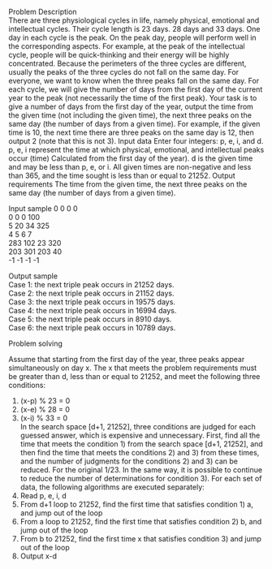 
Problem Description  
There are three physiological cycles in life, namely physical, emotional and intellectual cycles. Their cycle length is 23 days.
28 days and 33 days. One day in each cycle is the peak. On the peak day, people will perform well in the corresponding aspects. For example, at the peak of the intellectual cycle, people will be quick-thinking and their energy will be highly concentrated. Because the perimeters of the three cycles are different, usually the peaks of the three cycles do not fall on the same day. For everyone, we want to know when the three peaks fall on the same day. For each cycle, we will give the number of days from the first day of the current year to the peak (not necessarily the time of the first peak). Your task is to give a number of days from the first day of the year, output the time from the given time (not including the given time), the next three peaks on the same day (the number of days from a given time). For example, if the given time is 10, the next time there are three peaks on the same day is 12, then output 2 (note that this is not 3).
Input data
Enter four integers: p, e, i, and d. p, e, i represent the time at which physical, emotional, and intellectual peaks occur (time)
Calculated from the first day of the year). d is the given time and may be less than p, e, or i. All given times are non-negative and less than 365, and the time sought is less than or equal to 21252.
Output requirements
The time from the given time, the next three peaks on the same day (the number of days from a given time).  
  
Input sample
0 0 0 0  
0 0 0 100  
5 20 34 325  
4 5 6 7  
283 102 23 320  
203 301 203 40  
-1 -1 -1 -1  
  
Output sample  
Case 1: the next triple peak occurs in 21252 days.  
Case 2: the next triple peak occurs in 21152 days.  
Case 3: the next triple peak occurs in 19575 days.  
Case 4: the next triple peak occurs in 16994 days.  
Case 5: the next triple peak occurs in 8910 days.  
Case 6: the next triple peak occurs in 10789 days.  
  
Problem solving  
  
Assume that starting from the first day of the year, three peaks appear simultaneously on day x. The x that meets the problem requirements must be greater than d, less than or equal to 21252, and meet the following three conditions:
  
1) (x-p) % 23 = 0  
2) (x-e) % 28 = 0  
3) (x-i) % 33 = 0  
In the search space [d+1, 21252], three conditions are judged for each guessed answer, which is expensive and unnecessary. First, find all the time that meets the condition 1) from the search space [d+1, 21252], and then find the time that meets the conditions 2) and 3) from these times, and the number of judgments for the conditions 2) and 3) can be reduced. For the original 1/23. In the same way, it is possible to continue to reduce the number of determinations for condition 3).
For each set of data, the following algorithms are executed separately:  
1) Read p, e, i, d  
2) From d+1 loop to 21252, find the first time that satisfies condition 1) a, and jump out of the loop  
3) From a loop to 21252, find the first time that satisfies condition 2) b, and jump out of the loop  
4) From b to 21252, find the first time x that satisfies condition 3) and jump out of the loop  
5) Output x-d  
